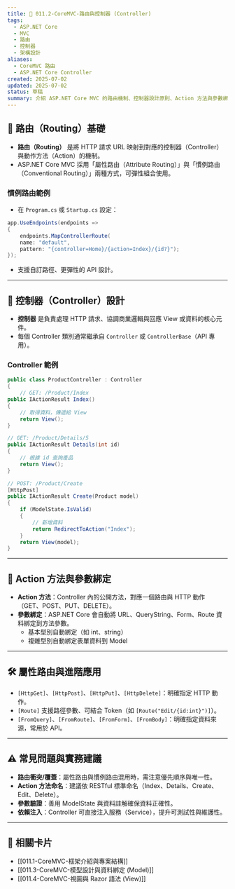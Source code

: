 ```yaml
---
title: 🚦 011.2-CoreMVC-路由與控制器 (Controller)
tags:
  - ASP.NET Core
  - MVC
  - 路由
  - 控制器
  - 架構設計
aliases:
  - CoreMVC 路由
  - ASP.NET Core Controller
created: 2025-07-02
updated: 2025-07-02
status: 草稿
summary: 介紹 ASP.NET Core MVC 的路由機制、控制器設計原則、Action 方法與參數綁定，並涵蓋屬性路由與實務開發技巧。
---
```


## 🚦 路由（Routing）基礎

- **路由（Routing）** 是將 HTTP 請求 URL 映射到對應的控制器（Controller）與動作方法（Action）的機制。
- ASP.NET Core MVC 採用「屬性路由（Attribute Routing）」與「慣例路由（Conventional Routing）」兩種方式，可彈性組合使用。

### 慣例路由範例

- 在 `Program.cs` 或 `Startup.cs` 設定：
```csharp
app.UseEndpoints(endpoints =>  
{  
	endpoints.MapControllerRoute(  
	name: "default",  
	pattern: "{controller=Home}/{action=Index}/{id?}");  
});
```
- 支援自訂路徑、更彈性的 API 設計。

---
## 🧩 控制器（Controller）設計

- **控制器** 是負責處理 HTTP 請求、協調商業邏輯與回應 View 或資料的核心元件。
- 每個 Controller 類別通常繼承自 `Controller` 或 `ControllerBase`（API 專用）。

### Controller 範例

```csharp
public class ProductController : Controller  
{  
	// GET: /Product/Index  
public IActionResult Index()  
{  
	// 取得資料，傳遞給 View  
	return View();  
}

// GET: /Product/Details/5
public IActionResult Details(int id)
{
    // 根據 id 查詢產品
    return View();
}

// POST: /Product/Create
[HttpPost]
public IActionResult Create(Product model)
{
    if (ModelState.IsValid)
    {
        // 新增資料
        return RedirectToAction("Index");
    }
    return View(model);
}
```

---
## 📝 Action 方法與參數綁定

- **Action 方法**：Controller 內的公開方法，對應一個路由與 HTTP 動作（GET、POST、PUT、DELETE）。
- **參數綁定**：ASP.NET Core 會自動將 URL、QueryString、Form、Route 資料綁定到方法參數。
  - 基本型別自動綁定（如 int、string）
  - 複雜型別自動綁定表單資料到 Model

---
## 🛠️ 屬性路由與進階應用

- `[HttpGet]`、`[HttpPost]`、`[HttpPut]`、`[HttpDelete]`：明確指定 HTTP 動作。
- `[Route]` 支援路徑參數、可結合 Token（如 `[Route("Edit/{id:int}")]`）。
- `[FromQuery]`、`[FromRoute]`、`[FromForm]`、`[FromBody]`：明確指定資料來源，常用於 API。

---
## ⚠️ 常見問題與實務建議

- **路由衝突/覆蓋**：屬性路由與慣例路由混用時，需注意優先順序與唯一性。
- **Action 方法命名**：建議依 RESTful 標準命名（Index、Details、Create、Edit、Delete）。
- **參數驗證**：善用 ModelState 與資料註解確保資料正確性。
- **依賴注入**：Controller 可直接注入服務（Service），提升可測試性與維護性。

---
## 🔗 相關卡片

- [[011.1-CoreMVC-框架介紹與專案結構]]
- [[011.3-CoreMVC-模型設計與資料綁定 (Model)]]
- [[011.4-CoreMVC-視圖與 Razor 語法 (View)]]


